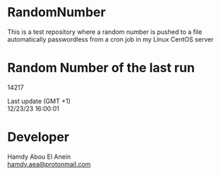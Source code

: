 # RandomNumber    
This is a test repository where a random number is pushed to a file automatically passwordless from a cron job in my Linux CentOS server    
# Random Number of the last run   
14217
      
Last update (GMT +1)    
12/23/23 16:00:01
# Developer    
Hamdy Abou El Anein   
hamdy.aea@protonmail.com
